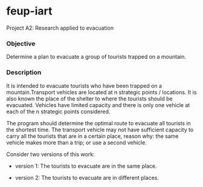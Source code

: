 # feup-iart

Project A2: Research applied to evacuation

### Objective

Determine a plan to evacuate a group of tourists trapped on a mountain.

### Description

It is intended to evacuate tourists who have been trapped on a mountain.Transport vehicles are located at n strategic points / locations. It is also known the place of the shelter to where the tourists should be evacuated. Vehicles have limited capacity and there is only one vehicle at each of the n strategic points considered.

The program should determine the optimal route to evacuate all tourists in the shortest time. The transport vehicle may not have sufficient capacity to carry all the tourists that are in a certain place, reason why: the same vehicle makes more than a trip; or use a second vehicle.

Consider two versions of this work:

* version 1: The tourists to evacuate are in the same place.

* version 2: The tourists to evacuate are in different places.
